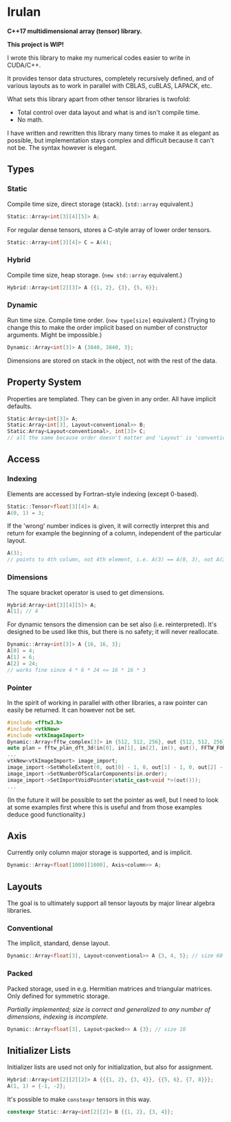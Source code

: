 # Irulan

**C++17 multidimensional array (tensor) library.**

**This project is WIP!**

I wrote this library to make my numerical codes easier to write in CUDA/C++.

It provides tensor data structures, completely recursively defined, and of various layouts as to work in parallel with CBLAS, cuBLAS, LAPACK, etc.

What sets this library apart from other tensor libraries is twofold:
- Total control over data layout and what is and isn't compile time.
- No math.

I have written and rewritten this library many times to make it as elegant as possible, but implementation stays complex and difficult because it can't not be. The syntax however is elegant.



## Types

### Static

Compile time size, direct storage (stack). (`std::array` equivalent.)

```C++
Static::Array<int[3][4][5]> A;
```

For regular dense tensors, stores a C-style array of lower order tensors.

```C++
Static::Array<int[3][4]> C = A(4);
```

### Hybrid

Compile time size, heap storage. (`new std::array` equivalent.)

```C++
Hybrid::Array<int[2][3]> A {{1, 2}, {3}, {5, 6}};
```

### Dynamic

Run time size. Compile time order. (`new type[size]` equivalent.)
(Trying to change this to make the order implicit based on number of constructor arguments. Might be impossible.)

```C++
Dynamic::Array<int[3]> A {3840, 3840, 3};
```

Dimensions are stored on stack in the object, not with the rest of the data.



## Property System

Properties are templated. They can be given in any order. All have implicit defaults.

```C++
Static:Array<int[3]> A;
Static:Array<int[3], Layout<conventional>> B;
Static:Array<Layout<conventional>, int[3]> C;
// all the same because order doesn't matter and 'Layout' is 'conventional' by default
```



## Access

### Indexing

Elements are accessed by Fortran-style indexing (except 0-based).

```C++
Static::Tensor<float[3][4]> A;
A(0, 1) = 3;
```

If the 'wrong' number indices is given, it will correctly interpret this and return for example the beginning of a column, independent of the particular layout.

```C++
A(3);
// points to 4th column, not 4th element, i.e. A(3) == A(0, 3), not A(3) == A(3, 0)
```

### Dimensions

The square bracket operator is used to get dimensions.

```C++
Hybrid:Array<int[3][4][5]> A;
A[1]; // 4
```

For dynamic tensors the dimension can be set also (i.e. reinterpreted).
It's designed to be used like this, but there is no safety; it will never reallocate.

```C++
Dynamic::Array<int[3]> A {16, 16, 3};
A[0] = 4;
A[1] = 6;
A[2] = 24;
// works fine since 4 * 6 * 24 <= 16 * 16 * 3
```

### Pointer

In the spirit of working in parallel with other libraries, a raw pointer can easily be returned. It can however not be set.

```C++
#include <fftw3.h>
#include <vtkNew>
#include <vtkImageImport>
Dynamic::Array<fftw_complex[3]> in {512, 512, 256}, out {512, 512, 256};
auto plan = fftw_plan_dft_3d(in[0], in[1], in[2], in(), out(), FFTW_FORWARD, FFTW_ESTIMATE);
...
vtkNew<vtkImageImport> image_import;
image_import->SetWholeExtent(0, out[0] - 1, 0, out[1] - 1, 0, out[2] - 1);
image_import->SetNumberOfScalarComponents(in.order);
image_import->SetImportVoidPointer(static_cast<void *>(out()));
...
```

(In the future it will be possible to set the pointer as well, but I need to look at some examples first where this is useful and from those examples deduce good functionality.)



## Axis

Currently only column major storage is supported, and is implicit.

```C++
Dynamic::Array<float[1000][1000], Axis<column>> A;
```



## Layouts

The goal is to ultimately support all tensor layouts by major linear algebra libraries.

### Conventional

The implicit, standard, dense layout.

```C++
Dynamic::Array<float[3], Layout<conventional>> A {3, 4, 5}; // size 60
```

### Packed

Packed storage, used in e.g. Hermitian matrices and triangular matrices. Only defined for symmetric storage.

*Partially implemented; size is correct and generalized to any number of dimensions, indexing is incomplete.*

```C++
Dynamic::Array<float[3], Layout<packed>> A {3}; // size 10
```



## Initializer Lists

Initializer lists are used not only for initialization, but also for assignment.

```C++
Hybrid::Array<int[2][2][2]> A {{{1, 2}, {3, 4}}, {{5, 6}, {7, 8}}};
A(1, 1) = {-1, -2};
```

It's possible to make `constexpr` tensors in this way.

```C++
constexpr Static::Array<int[2][2]> B {{1, 2}, {3, 4}};
```
